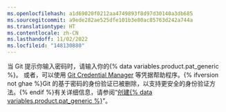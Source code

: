 ```yaml
---
ms.openlocfilehash: a1d69020f0212aa4749893f8d97d30140a3db685
ms.sourcegitcommit: a9ede282ae525dfe101b3e80ac85763d242a744a
ms.translationtype: HT
ms.contentlocale: zh-CN
ms.lasthandoff: 11/02/2022
ms.locfileid: "148130880"
---
```

当 Git 提示你输入密码时，请输入你的{% data variables.product.pat_generic %}。 或者，可以使用 [Git Credential Manager](https://github.com/GitCredentialManager/git-credential-manager/blob/main/README.md) 等凭据帮助程序。{% ifversion not ghae %}Git 的基于密码的身份验证已被删除，以支持更安全的身份验证方法。{% endif %}有关详细信息，请参阅“[创建{% data variables.product.pat_generic %}](/authentication/keeping-your-account-and-data-secure/creating-a-personal-access-token)”。
